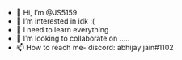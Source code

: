 - 👋 Hi, I’m @JS5159
- 👀 I’m interested in idk :(
- 🌱 I need to learn everything
- 💞️ I’m looking to collaborate on .....
- 📫 How to reach me- discord: abhijay jain#1102

<!---
JS5159/JS5159 is a ✨ special ✨ repository because its `README.md` (this file) appears on your GitHub profile.
You can click the Preview link to take a look at your changes.
--->
